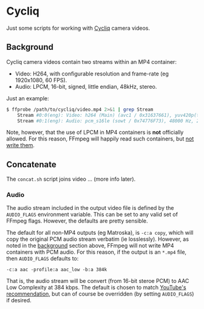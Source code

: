 # Cycliq

Just some scripts for working with [Cycliq] camera videos.

## Background

Cycliq camera videos contain two streams within an MP4 container:

* Video: H264, with configurable resolution and frame-rate (eg 1920x1080, 60 FPS).
* Audio: LPCM, 16-bit, signed, little endian, 48kHz, stereo.

Just an example:

```sh
$ ffprobe /path/to/cycliq/video.mp4 2>&1 | grep Stream
    Stream #0:0(eng): Video: h264 (Main) (avc1 / 0x31637661), yuv420p(tv, bt709), 1920x1080, 28204 kb/s, 59.94 fps, 59.94 tbr, 60k tbn, 119.88 tbc (default)
    Stream #0:1(eng): Audio: pcm_s16le (sowt / 0x74776F73), 48000 Hz, 2 channels, s16, 1536 kb/s (default)
```

Note, however, that the use of LPCM in MP4 containers is **not** officially allowed.
For this reason, FFmpeg will happily read such containers, but [not write them][1].

## Concatenate

The `concat.sh` script joins video ... (more info later).

### Audio

The audio stream included in the output video file is defined by the `AUDIO_FLAGS` environment
variable. This can be set to any valid set of FFmpeg flags. However, the defaults are pretty
sensible.

The default for all non-MP4 outputs (eg Matroska), is `-c:a copy`, which will copy the
original PCM audio stream verbatim (ie losslessly). However, as noted in the [background](#Background) section above, FFmpeg will not write MP4 containers with PCM audio. For this
reason, if the output is an `*.mp4` file, then `AUDIO_FLAGS` defaults to:

`-c:a aac -profile:a aac_low -b:a 384k`

That is, the audio stream will be convert (from 16-bit steroe PCM) to AAC Low Complexity at
384 kbps. The default is chosen to match [YouTube's recommendation][2], but can of course
be overridden (by setting `AUDIO_FLAGS`) if desired.

[1]: https://trac.ffmpeg.org/ticket/3818
[2]: https://support.google.com/youtube/answer/1722171?hl=en
[Cycliq]: https://cycliq.com/